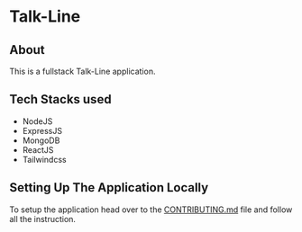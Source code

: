 # Talk-Line

## About

This is a fullstack Talk-Line application.

## Tech Stacks used

- NodeJS
- ExpressJS
- MongoDB
- ReactJS
- Tailwindcss


## Setting Up The Application Locally

To setup the application head over to the [CONTRIBUTING.md](/CONTRIBUTING.md) file and follow all the instruction.
